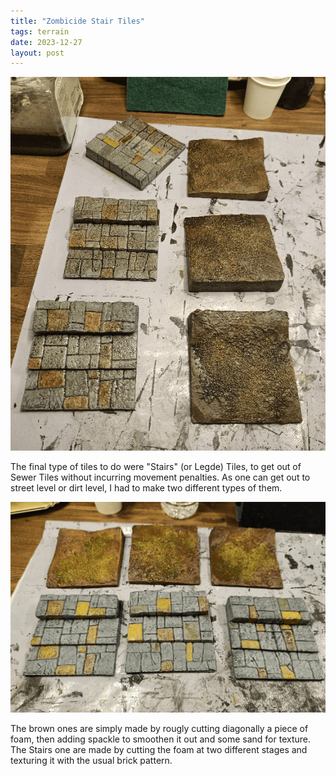 ```yaml
---
title: "Zombicide Stair Tiles"
tags: terrain
date: 2023-12-27
layout: post
---
```


![image-20231226145425626](./image-20231226145425626.png)

The final type of tiles to do were "Stairs" (or Legde) Tiles, to get out of Sewer Tiles without incurring movement penalties. As one can get out to street level or dirt level, I had to make two different types of them.

![image-20231226145654917](./image-20231226145654917.png)

The brown ones are simply made by rougly cutting diagonally a piece of foam, then adding spackle to smoothen it out and some sand for texture. The Stairs one are made by cutting the foam at two different stages and texturing it with the usual brick pattern.
